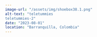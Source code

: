 ```yaml
---
image-url: "/assets/img/shoebox38.1.png"
alt-text: "teletummies
teletummies-2"
date: "2023-08-01"
location: "Barranquilla, Colombia"
---
```


